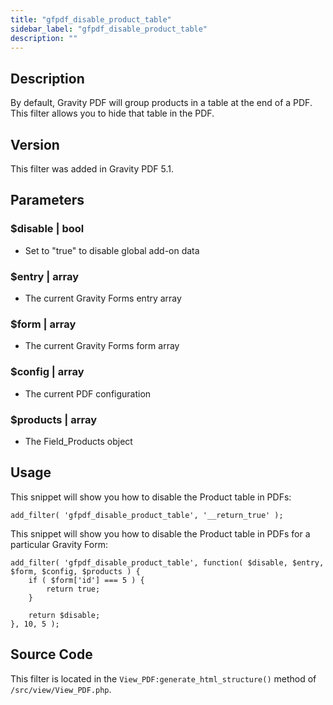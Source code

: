 ```yaml
---
title: "gfpdf_disable_product_table"
sidebar_label: "gfpdf_disable_product_table"
description: ""
---
```




## Description

By default, Gravity PDF will group products in a table at the end of a PDF. This filter allows you to hide that table in the PDF.

## Version

This filter was added in Gravity PDF 5.1.

## Parameters

### $disable | bool
*  Set to "true" to disable global add-on data

### $entry | array
*  The current Gravity Forms entry array

### $form | array
*  The current Gravity Forms form array

### $config | array
*  The current PDF configuration

### $products | array
*  The Field_Products object

## Usage

This snippet will show you how to disable the Product table in PDFs:

```
add_filter( 'gfpdf_disable_product_table', '__return_true' );
```

This snippet will show you how to disable the Product table in PDFs for a particular Gravity Form:

```
add_filter( 'gfpdf_disable_product_table', function( $disable, $entry, $form, $config, $products ) {
    if ( $form['id'] === 5 ) {
        return true;
    }

    return $disable;
}, 10, 5 );
```

## Source Code

This filter is located in the `View_PDF:generate_html_structure()` method of `/src/view/View_PDF.php`.

